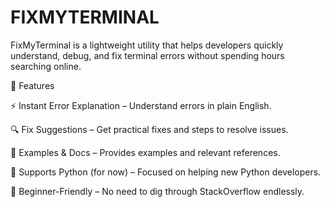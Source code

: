 # FIXMYTERMINAL

FixMyTerminal is a lightweight utility that helps developers quickly understand, debug, and fix terminal errors without spending hours searching online.

🚀 Features

⚡ Instant Error Explanation – Understand errors in plain English.

🔍 Fix Suggestions – Get practical fixes and steps to resolve issues.

📖 Examples & Docs – Provides examples and relevant references.

🐍 Supports Python (for now) – Focused on helping new Python developers.

🌱 Beginner-Friendly – No need to dig through StackOverflow endlessly.